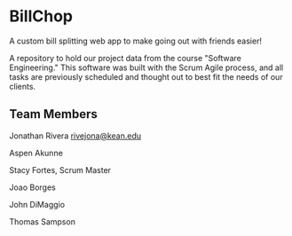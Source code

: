 # BillChop
A custom bill splitting web app to make going out with friends easier!

A repository to hold our project data from the course "Software Engineering." This software was built with the Scrum Agile process, and all tasks are previously scheduled and thought out to best fit the needs of our clients.

## Team Members
Jonathan Rivera rivejona@kean.edu

Aspen Akunne

Stacy Fortes, Scrum Master

Joao Borges

John DiMaggio

Thomas Sampson
